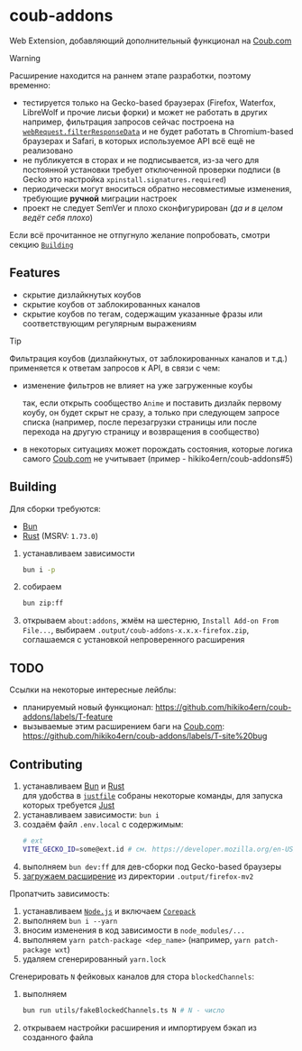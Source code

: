 # coub-addons

Web Extension, добавляющий дополнительный функционал на [Coub.com]

> [!WARNING]
> Расширение находится на раннем этапе разработки, поэтому временно:
>
> - тестируется только на Gecko-based браузерах (Firefox, Waterfox, LibreWolf и прочие лисьи форки) и может не работать в других\
  > например, фильтрация запросов сейчас построена на [`webRequest.filterResponseData`](https://developer.mozilla.org/en-US/docs/Mozilla/Add-ons/WebExtensions/API/webRequest/filterResponseData) и не будет работать в Chromium-based браузерах и Safari, в которых используемое API всё ещё не реализовано
> - не публикуется в сторах и не подписывается, из-за чего для постоянной установки требует отключенной проверки подписи (в Gecko это настройка `xpinstall.signatures.required`)
> - периодически могут вноситься обратно несовместимые изменения, требующие **ручной** миграции настроек
> - проект не следует SemVer и плохо сконфигурирован (_да и в целом ведёт себя плохо_)
>
> Если всё прочитанное не отпугнуло желание попробовать, смотри секцию [`Building`](#building)

## Features

- скрытие дизлайкнутых коубов
- скрытие коубов от заблокированных каналов
- скрытие коубов по тегам, содержащим указанные фразы или соответствующим регулярным выражениям

<!-- dprint-ignore -->
> [!TIP]
> Фильтрация коубов (дизлайкнутых, от заблокированных каналов и т.д.) применяется к ответам запросов к API, в связи с чем:
> - изменение фильтров не влияет на уже загруженные коубы
>
>   так, если открыть сообщество `Anime` и поставить дизлайк первому коубу, он будет скрыт не сразу, а только при следующем запросе списка (например, после перезагрузки страницы или после перехода на другую страницу и возвращения в сообщество)
>
> - в некоторых ситуациях может порождать состояния, которые логика самого [Coub.com] не учитывает (пример - hikiko4ern/coub-addons#5)

## Building

Для сборки требуются:

- [Bun]
- [Rust] (MSRV: `1.73.0`)

1. устанавливаем зависимости
   ```sh
   bun i -p
   ```

2. собираем
   ```sh
   bun zip:ff
   ```

3. открываем `about:addons`, жмём на шестерню, `Install Add-on From File...`, выбираем `.output/coub-addons-x.x.x-firefox.zip`, соглашаемся с установкой непроверенного расширения

## TODO

Ссылки на некоторые интересные лейблы:

- планируемый новый функционал: https://github.com/hikiko4ern/coub-addons/labels/T-feature
- вызываемые этим расширением баги на [Coub.com]: https://github.com/hikiko4ern/coub-addons/labels/T-site%20bug

## Contributing

1. устанавливаем [Bun] и [Rust]\
   для удобства в [`justfile`](./justfile) собраны некоторые команды, для запуска которых требуется [Just]
2. устанавливаем зависимости: `bun i`
3. создаём файл `.env.local` с содержимым:
   ```sh
   # ext
   VITE_GECKO_ID=some@ext.id # см. https://developer.mozilla.org/en-US/docs/Mozilla/Add-ons/WebExtensions/manifest.json/browser_specific_settings#extension_id_format
   ```
4. выполняем `bun dev:ff` для дев-сборки под Gecko-based браузеры
5. [загружаем расширение][firefox-temp-install] из директории `.output/firefox-mv2`

Пропатчить зависимость:

1. устанавливаем [`Node.js`][nodejs] и включаем [`Corepack`][corepack]
2. выполняем `bun i --yarn`
3. вносим изменения в код зависимости в `node_modules/...`
4. выполняем `yarn patch-package <dep_name>` (например, `yarn patch-package wxt`)
5. удаляем сгенерированный `yarn.lock`

Сгенерировать `N` фейковых каналов для стора `blockedChannels`:

1. выполняем
   ```sh
   bun run utils/fakeBlockedChannels.ts N # N - число
   ```
2. открываем настройки расширения и импортируем бэкап из созданного файла

<!-- links -->

[coub.com]: https://coub.com
[bun]: https://github.com/oven-sh/bun
[rust]: https://www.rust-lang.org
[just]: https://github.com/casey/just
[firefox-temp-install]: https://extensionworkshop.com/documentation/develop/temporary-installation-in-firefox/
[nodejs]: https://nodejs.org
[corepack]: https://github.com/nodejs/corepack
